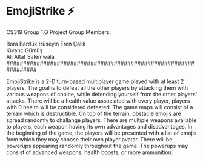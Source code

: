 # EmojiStrike ⚡️
CS319 Group 1.G Project
Group Members: 

Bora Bardük	
Hüseyin Eren Çalık	
Kıvanç Gümüş	
Ali Altaf Salemwala
#################################################################

EmojiStrike is a 2-D turn-based multiplayer game played with at least 2 players.  The goal is to defeat all the other players by attacking them with various weapons of choice, while defending yourself from the other players' attacks. There will be a health value associated with every player, players with 0 health will be considered defeated.  The game maps will consist of a terrain which is destructible. On top of the terrain, obstacle emojis are spread randomly to challange players. There are multiple weapons available to players, each weapon having its own advantages and disadvantages.  In the beginning of the game, the players will be presented with a list of emojis from which they may choose their own player avatar. There will be powerups appearing randomly throughout the game. The powerups may consist of advanced weapons, health boosts, or more ammunition.  
